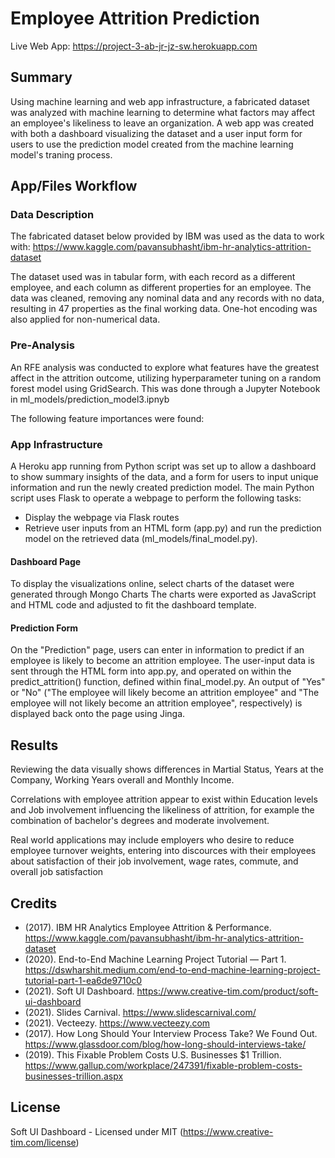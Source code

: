 # Employee Attrition Prediction

Live Web App: https://project-3-ab-jr-jz-sw.herokuapp.com

## Summary
Using machine learning and web app infrastructure, a fabricated dataset was analyzed with machine learning to determine what factors may affect an employee's likeliness to leave an organization. A web app was created with both a dashboard visualizing the dataset and a user input form for users to use the prediction model created from the machine learning model's traning process.

## App/Files Workflow
### Data Description
The fabricated dataset below provided by IBM was used as the data to work with:
https://www.kaggle.com/pavansubhasht/ibm-hr-analytics-attrition-dataset

The dataset used was in tabular form, with each record as a different employee, and each column as different properties for an employee. The data was cleaned, removing any nominal data and any records with no data, resulting in 47 properties as the final working data. One-hot encoding was also applied for non-numerical data.

### Pre-Analysis
An RFE analysis was conducted to explore what features have the greatest affect in the attrition outcome, utilizing hyperparameter tuning on a random forest model using GridSearch. This was done through a Jupyter Notebook in ml_models/prediction_model3.ipnyb

The following feature importances were found:


### App Infrastructure
A Heroku app running from Python script was set up to allow a dashboard to show summary insights of the data, and a form for users to input unique information and run the newly created prediction model.
The main Python script uses Flask to operate a webpage to perform the following tasks:
* Display the webpage via Flask routes
* Retrieve user inputs from an HTML form (app.py) and run the prediction model on the retrieved data (ml_models/final_model.py).

#### Dashboard Page
To display the visualizations online, select charts of the dataset were generated through Mongo Charts The charts were exported as JavaScript and HTML code and adjusted to fit the dashboard template.

#### Prediction Form
On the "Prediction" page, users can enter in information to predict if an employee is likely to become an attrition employee.
The user-input data is sent through the HTML form into app.py, and operated on within the predict_attrition() function, defined within final_model.py. An output of "Yes" or "No" ("The employee will likely become an attrition employee" and "The employee will not likely become an attrition employee", respectively) is displayed back onto the page using Jinga.


## Results
Reviewing the data visually shows differences in Martial Status, Years at the Company, Working Years overall and Monthly Income.

Correlations with employee attrition appear to exist within Education levels and Job involvement influencing the likeliness of attrition, for example the combination of bachelor's degrees and moderate involvement.

Real world applications may include employers who desire to reduce employee turnover weights, entering into discources with their employees about satisfaction of their job involvement, wage rates, commute, and overall job satisfaction


## Credits
* (2017). IBM HR Analytics Employee Attrition & Performance. https://www.kaggle.com/pavansubhasht/ibm-hr-analytics-attrition-dataset
* (2020). End-to-End Machine Learning Project Tutorial — Part 1. https://dswharshit.medium.com/end-to-end-machine-learning-project-tutorial-part-1-ea6de9710c0
* (2021). Soft UI Dashboard. https://www.creative-tim.com/product/soft-ui-dashboard
* (2021). Slides Carnival. https://www.slidescarnival.com/
* (2021). Vecteezy. https://www.vecteezy.com
* (2017). How Long Should Your Interview Process Take? We Found Out. https://www.glassdoor.com/blog/how-long-should-interviews-take/
* (2019). This Fixable Problem Costs U.S. Businesses $1 Trillion. https://www.gallup.com/workplace/247391/fixable-problem-costs-businesses-trillion.aspx

## License
Soft UI Dashboard - Licensed under MIT (https://www.creative-tim.com/license)
